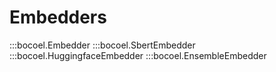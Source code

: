 # <code class="doc-symbol doc-symbol-nav doc-symbol-module"></code> Embedders

:::bocoel.Embedder
:::bocoel.SbertEmbedder
:::bocoel.HuggingfaceEmbedder
:::bocoel.EnsembleEmbedder
